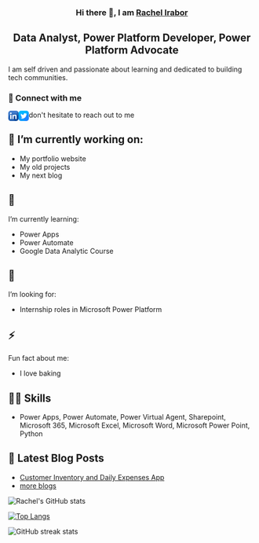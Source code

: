     
<h3 align="center">
     Hi there 👋, I am <a href="https://www.Linkedln.com/in/rachelirabor/" target="_blank" rel="noreferrer">Rachel Irabor</a>
</h3>
<h2 align="center">
     Data Analyst, Power Platform Developer, Power Platform Advocate

     
   
     
</h2>
I am self driven and passionate about learning and dedicated to building tech communities.

### 🤝 Connect with me 
<a href="https://www.linkedin.com/in/rachelirabor/"><img align="left" src="https://raw.githubusercontent.com/Uchemena/Uchemena/main/Images/linkedin.png" alt="RachelIrabor | Linkedln" width="21px"/></a>
<a href="https://twitter.com/Richie4love"><img align="left" src="https://raw.githubusercontent.com/Uchemena/Uchemena/main/Images/twitter.png" alt="Richie4love | Twitter" width="21px"/></a>

<!-- <a href="https://yushi95.medium.com/"><img align="left" src="https://raw.githubusercontent.com/yushi1007/yushi1007/main/images/medium.svg" alt="Yu Shi | Medium" width="21px"/></a> -->

don't hesitate to reach out to me

## 🔭 I’m currently working on:

- My portfolio website
- My old projects
- My next blog 

 
## 🌱 
I’m currently learning:

 - Power Apps 
 - Power Automate  
 - Google Data Analytic Course
 
## 🤔
 I’m looking for:
  
- Internship roles in Microsoft Power Platform 


## ⚡ 
 Fun fact about me:
- I love baking 
 

## 👨‍💻 Skills
- Power Apps, Power Automate, Power Virtual Agent, Sharepoint, Microsoft 365, Microsoft Excel, Microsoft Word, Microsoft Power Point, Python



## 📖 Latest Blog Posts
- [Customer Inventory and Daily Expenses App](https://rachelirabor8.medium.com/customer-inventory-and-daily-expenses-app-c01b59b724e4)
- [more blogs](https://rachelirabor8.medium.com/)

![Rachel's GitHub stats](https://github-readme-stats.vercel.app/api?username=uchemena&theme=radical&show_icons=true)


[![Top Langs](https://github-readme-stats.vercel.app/api/top-langs/?username=Uchemena)](https://github.com/anuraghazra/github-readme-stats)

![GitHub streak stats](https://github-readme-streak-stats.herokuapp.com/?user=Uchemena)  

